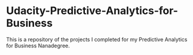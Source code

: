 # Udacity-Predictive-Analytics-for-Business

This is a repository of the projects I completed for my Predictive Analytics for Business Nanadegree.
